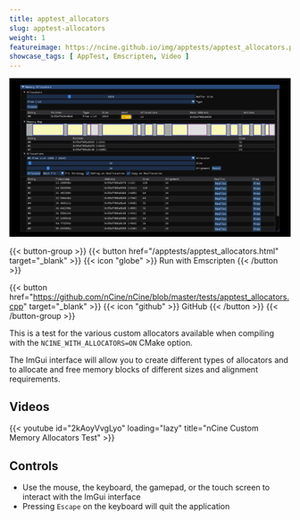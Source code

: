 ```yaml
---
title: apptest_allocators
slug: apptest-allocators
weight: 1
featureimage: https://ncine.github.io/img/apptests/apptest_allocators.png
showcase_tags: [ AppTest, Emscripten, Video ]
---
```


![apptest_allocators](/img/apptests/apptest_allocators.png)

{{< button-group >}}
{{< button href="/apptests/apptest_allocators.html" target="_blank" >}}
{{< icon "globe" >}} Run with Emscripten
{{< /button >}}

{{< button href="https://github.com/nCine/nCine/blob/master/tests/apptest_allocators.cpp" target="_blank" >}}
{{< icon "github" >}} GitHub
{{< /button >}}
{{< /button-group >}}

This is a test for the various custom allocators available when compiling with the `NCINE_WITH_ALLOCATORS=ON` CMake option.

The ImGui interface will allow you to create different types of allocators and to allocate and free memory blocks of different sizes and alignment requirements.

## Videos

{{< youtube id="2kAoyVvgLyo" loading="lazy" title="nCine Custom Memory Allocators Test" >}}

## Controls

- Use the mouse, the keyboard, the gamepad, or the touch screen to interact with the ImGui interface
- Pressing `Escape` on the keyboard will quit the application
